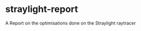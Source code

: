 straylight-report
=================

A Report on the optimisations done on the Straylight raytracer
